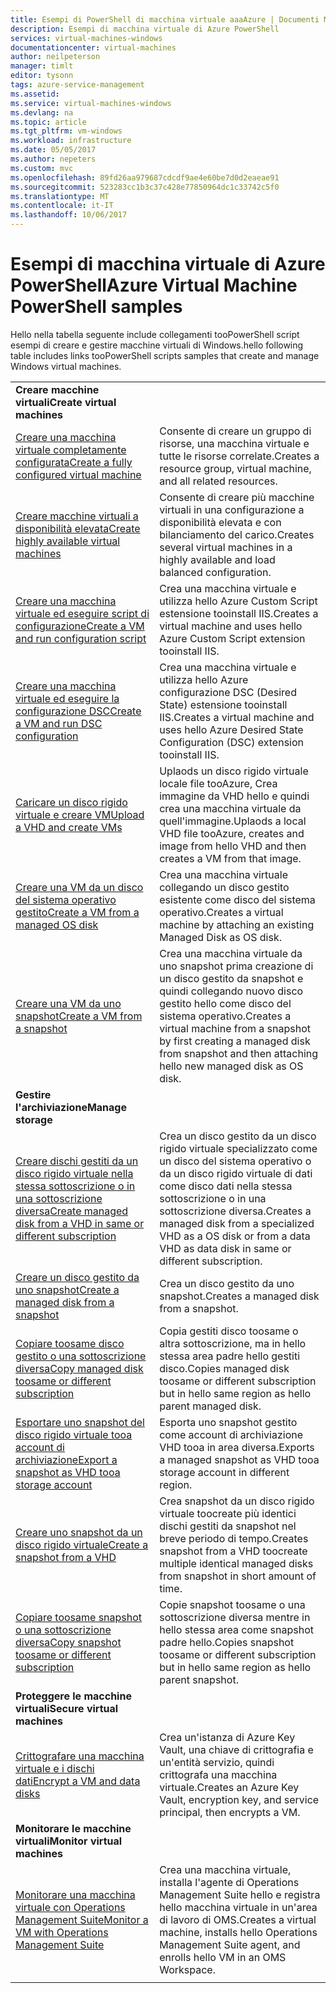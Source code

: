 ```yaml
---
title: Esempi di PowerShell di macchina virtuale aaaAzure | Documenti Microsoft
description: Esempi di macchina virtuale di Azure PowerShell
services: virtual-machines-windows
documentationcenter: virtual-machines
author: neilpeterson
manager: timlt
editor: tysonn
tags: azure-service-management
ms.assetid: 
ms.service: virtual-machines-windows
ms.devlang: na
ms.topic: article
ms.tgt_pltfrm: vm-windows
ms.workload: infrastructure
ms.date: 05/05/2017
ms.author: nepeters
ms.custom: mvc
ms.openlocfilehash: 89fd26aa979687cdcdf9ae4e60be7d0d2eaeae91
ms.sourcegitcommit: 523283cc1b3c37c428e77850964dc1c33742c5f0
ms.translationtype: MT
ms.contentlocale: it-IT
ms.lasthandoff: 10/06/2017
---
```

# <a name="azure-virtual-machine-powershell-samples"></a><span data-ttu-id="22444-103">Esempi di macchina virtuale di Azure PowerShell</span><span class="sxs-lookup"><span data-stu-id="22444-103">Azure Virtual Machine PowerShell samples</span></span>

<span data-ttu-id="22444-104">Hello nella tabella seguente include collegamenti tooPowerShell script esempi di creare e gestire macchine virtuali di Windows.</span><span class="sxs-lookup"><span data-stu-id="22444-104">hello following table includes links tooPowerShell scripts samples that create and manage Windows virtual machines.</span></span>

| | |
|---|---|
|<span data-ttu-id="22444-105">**Creare macchine virtuali**</span><span class="sxs-lookup"><span data-stu-id="22444-105">**Create virtual machines**</span></span>||
| [<span data-ttu-id="22444-106">Creare una macchina virtuale completamente configurata</span><span class="sxs-lookup"><span data-stu-id="22444-106">Create a fully configured virtual machine</span></span>](./../scripts/virtual-machines-windows-powershell-sample-create-vm.md?toc=%2fpowershell%2fmodule%2ftoc.json) | <span data-ttu-id="22444-107">Consente di creare un gruppo di risorse, una macchina virtuale e tutte le risorse correlate.</span><span class="sxs-lookup"><span data-stu-id="22444-107">Creates a resource group, virtual machine, and all related resources.</span></span>|
| [<span data-ttu-id="22444-108">Creare macchine virtuali a disponibilità elevata</span><span class="sxs-lookup"><span data-stu-id="22444-108">Create highly available virtual machines</span></span>](./../scripts/virtual-machines-windows-powershell-sample-create-nlb-vm.md?toc=%2fpowershell%2fmodule%2ftoc.json) | <span data-ttu-id="22444-109">Consente di creare più macchine virtuali in una configurazione a disponibilità elevata e con bilanciamento del carico.</span><span class="sxs-lookup"><span data-stu-id="22444-109">Creates several virtual machines in a highly available and load balanced configuration.</span></span>|
| [<span data-ttu-id="22444-110">Creare una macchina virtuale ed eseguire script di configurazione</span><span class="sxs-lookup"><span data-stu-id="22444-110">Create a VM and run configuration script</span></span>](./../scripts/virtual-machines-windows-powershell-sample-create-vm-iis.md?toc=%2fpowershell%2fmodule%2ftoc.json) | <span data-ttu-id="22444-111">Crea una macchina virtuale e utilizza hello Azure Custom Script estensione tooinstall IIS.</span><span class="sxs-lookup"><span data-stu-id="22444-111">Creates a virtual machine and uses hello Azure Custom Script extension tooinstall IIS.</span></span> |
| [<span data-ttu-id="22444-112">Creare una macchina virtuale ed eseguire la configurazione DSC</span><span class="sxs-lookup"><span data-stu-id="22444-112">Create a VM and run DSC configuration</span></span>](./../scripts/virtual-machines-windows-powershell-sample-create-iis-using-dsc.md?toc=%2fpowershell%2fmodule%2ftoc.json) | <span data-ttu-id="22444-113">Crea una macchina virtuale e utilizza hello Azure configurazione DSC (Desired State) estensione tooinstall IIS.</span><span class="sxs-lookup"><span data-stu-id="22444-113">Creates a virtual machine and uses hello Azure Desired State Configuration (DSC) extension tooinstall IIS.</span></span> |
| [<span data-ttu-id="22444-114">Caricare un disco rigido virtuale e creare VM</span><span class="sxs-lookup"><span data-stu-id="22444-114">Upload a VHD and create VMs</span></span>](./../scripts/virtual-machines-windows-powershell-upload-generalized-script.md) | <span data-ttu-id="22444-115">Uplaods un disco rigido virtuale locale file tooAzure, Crea immagine da VHD hello e quindi crea una macchina virtuale da quell'immagine.</span><span class="sxs-lookup"><span data-stu-id="22444-115">Uplaods a local VHD file tooAzure, creates and image from hello VHD and then creates a VM from that image.</span></span> |
| [<span data-ttu-id="22444-116">Creare una VM da un disco del sistema operativo gestito</span><span class="sxs-lookup"><span data-stu-id="22444-116">Create a VM from a managed OS disk</span></span>](./../scripts/virtual-machines-windows-powershell-sample-create-vm-from-managed-os-disks.md?toc=%2fpowershell%2fmodule%2ftoc.json) | <span data-ttu-id="22444-117">Crea una macchina virtuale collegando un disco gestito esistente come disco del sistema operativo.</span><span class="sxs-lookup"><span data-stu-id="22444-117">Creates a virtual machine by attaching an existing Managed Disk as OS disk.</span></span> |
| [<span data-ttu-id="22444-118">Creare una VM da uno snapshot</span><span class="sxs-lookup"><span data-stu-id="22444-118">Create a VM from a snapshot</span></span>](./../scripts/virtual-machines-windows-powershell-sample-create-vm-from-snapshot.md?toc=%2fpowershell%2fmodule%2ftoc.json) | <span data-ttu-id="22444-119">Crea una macchina virtuale da uno snapshot prima creazione di un disco gestito da snapshot e quindi collegando nuovo disco gestito hello come disco del sistema operativo.</span><span class="sxs-lookup"><span data-stu-id="22444-119">Creates a virtual machine from a snapshot by first creating a managed disk from snapshot and then attaching hello new managed disk as OS disk.</span></span> |
|<span data-ttu-id="22444-120">**Gestire l'archiviazione**</span><span class="sxs-lookup"><span data-stu-id="22444-120">**Manage storage**</span></span>||
| [<span data-ttu-id="22444-121">Creare dischi gestiti da un disco rigido virtuale nella stessa sottoscrizione o in una sottoscrizione diversa</span><span class="sxs-lookup"><span data-stu-id="22444-121">Create managed disk from a VHD in same or different subscription</span></span>](../scripts/virtual-machines-windows-powershell-sample-create-managed-disk-from-vhd.md?toc=%2fpowershell%2fmodule%2ftoc.json) | <span data-ttu-id="22444-122">Crea un disco gestito da un disco rigido virtuale specializzato come un disco del sistema operativo o da un disco rigido virtuale di dati come disco dati nella stessa sottoscrizione o in una sottoscrizione diversa.</span><span class="sxs-lookup"><span data-stu-id="22444-122">Creates a managed disk from a specialized VHD as a OS disk or from a data VHD as data disk in same or different subscription.</span></span>  |
| [<span data-ttu-id="22444-123">Creare un disco gestito da uno snapshot</span><span class="sxs-lookup"><span data-stu-id="22444-123">Create a managed disk from a snapshot</span></span>](../scripts/virtual-machines-windows-powershell-sample-create-managed-disk-from-snapshot.md?toc=%2fpowershell%2fmodule%2ftoc.json) | <span data-ttu-id="22444-124">Crea un disco gestito da uno snapshot.</span><span class="sxs-lookup"><span data-stu-id="22444-124">Creates a managed disk from a snapshot.</span></span> |
| [<span data-ttu-id="22444-125">Copiare toosame disco gestito o una sottoscrizione diversa</span><span class="sxs-lookup"><span data-stu-id="22444-125">Copy managed disk toosame or different subscription</span></span>](../scripts/virtual-machines-windows-powershell-sample-copy-managed-disks-to-same-or-different-subscription.md?toc=%2fcli%2fmodule%2ftoc.json) | <span data-ttu-id="22444-126">Copia gestiti disco toosame o altra sottoscrizione, ma in hello stessa area padre hello gestiti disco.</span><span class="sxs-lookup"><span data-stu-id="22444-126">Copies managed disk toosame or different subscription but in hello same region as hello parent managed disk.</span></span> 
| [<span data-ttu-id="22444-127">Esportare uno snapshot del disco rigido virtuale tooa account di archiviazione</span><span class="sxs-lookup"><span data-stu-id="22444-127">Export a snapshot as VHD tooa storage account</span></span>](../scripts/virtual-machines-windows-powershell-sample-copy-snapshot-to-storage-account.md?toc=%2fpowershell%2fmodule%2ftoc.json) | <span data-ttu-id="22444-128">Esporta uno snapshot gestito come account di archiviazione VHD tooa in area diversa.</span><span class="sxs-lookup"><span data-stu-id="22444-128">Exports a managed snapshot as VHD tooa storage account in different region.</span></span> |
| [<span data-ttu-id="22444-129">Creare uno snapshot da un disco rigido virtuale</span><span class="sxs-lookup"><span data-stu-id="22444-129">Create a snapshot from a VHD</span></span>](../scripts/virtual-machines-windows-powershell-sample-create-snapshot-from-vhd.md?toc=%2fpowershell%2fmodule%2ftoc.json) | <span data-ttu-id="22444-130">Crea snapshot da un disco rigido virtuale toocreate più identici dischi gestiti da snapshot nel breve periodo di tempo.</span><span class="sxs-lookup"><span data-stu-id="22444-130">Creates snapshot from a VHD toocreate multiple identical managed disks from snapshot in short amount of time.</span></span>  |
| [<span data-ttu-id="22444-131">Copiare toosame snapshot o una sottoscrizione diversa</span><span class="sxs-lookup"><span data-stu-id="22444-131">Copy snapshot toosame or different subscription</span></span>](../scripts/virtual-machines-windows-powershell-sample-copy-snapshot-to-same-or-different-subscription.md?toc=%2fpowershell%2fmodule%2ftoc.json) | <span data-ttu-id="22444-132">Copie snapshot toosame o una sottoscrizione diversa mentre in hello stessa area come snapshot padre hello.</span><span class="sxs-lookup"><span data-stu-id="22444-132">Copies snapshot toosame or different subscription but in hello same region as hello parent snapshot.</span></span> |
|<span data-ttu-id="22444-133">**Proteggere le macchine virtuali**</span><span class="sxs-lookup"><span data-stu-id="22444-133">**Secure virtual machines**</span></span>||
| [<span data-ttu-id="22444-134">Crittografare una macchina virtuale e i dischi dati</span><span class="sxs-lookup"><span data-stu-id="22444-134">Encrypt a VM and data disks</span></span>](./../scripts/virtual-machines-windows-powershell-sample-encrypt-vm.md?toc=%2fpowershell%2fazure%2ftoc.json) | <span data-ttu-id="22444-135">Crea un'istanza di Azure Key Vault, una chiave di crittografia e un'entità servizio, quindi crittografa una macchina virtuale.</span><span class="sxs-lookup"><span data-stu-id="22444-135">Creates an Azure Key Vault, encryption key, and service principal, then encrypts a VM.</span></span> |
|<span data-ttu-id="22444-136">**Monitorare le macchine virtuali**</span><span class="sxs-lookup"><span data-stu-id="22444-136">**Monitor virtual machines**</span></span>||
| [<span data-ttu-id="22444-137">Monitorare una macchina virtuale con Operations Management Suite</span><span class="sxs-lookup"><span data-stu-id="22444-137">Monitor a VM with Operations Management Suite</span></span>](./../scripts/virtual-machines-windows-powershell-sample-create-vm-oms.md?toc=%2fpowershell%2fmodule%2ftoc.json) | <span data-ttu-id="22444-138">Crea una macchina virtuale, installa l'agente di Operations Management Suite hello e registra hello macchina virtuale in un'area di lavoro di OMS.</span><span class="sxs-lookup"><span data-stu-id="22444-138">Creates a virtual machine, installs hello Operations Management Suite agent, and enrolls hello VM in an OMS Workspace.</span></span>  |
| | |

